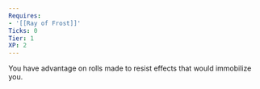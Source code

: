 ```yaml
---
Requires:
- '[[Ray of Frost]]'
Ticks: 0
Tier: 1
XP: 2
---
```


You have advantage on rolls made to resist effects that would immobilize you.
